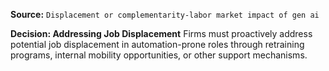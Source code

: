 **Source:** `Displacement or complementarity-labor market impact of gen ai`

**Decision: Addressing Job Displacement**
Firms must proactively address potential job displacement in automation-prone roles through retraining programs, internal mobility opportunities, or other support mechanisms.
